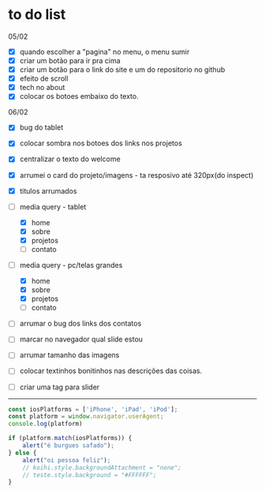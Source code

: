 # to do list

05/02
- [x] quando escolher a "pagina" no menu, o menu sumir
- [x] criar um botão para ir pra cima
- [x] criar um botão para o link do site e um do repositorio no github
- [x] efeito de scroll
- [x] tech no about
- [x] colocar os botoes embaixo do texto.

06/02
- [x] bug do tablet
- [x] colocar sombra nos botoes dos links nos projetos
- [x] centralizar o texto do welcome
- [x] arrumei o card do projeto/imagens - ta resposivo até 320px(do inspect)
- [x] titulos arrumados



- [ ] media query - tablet
  - [x] home
  - [x] sobre
  - [x] projetos
  - [ ] contato
- [ ] media query - pc/telas grandes
  - [x]  home
  - [x] sobre
  - [x] projetos
  - [ ] contato
- [ ] arrumar o bug dos links dos contatos
- [ ] marcar no navegador qual slide estou
- [ ] arrumar tamanho das imagens
- [ ] colocar textinhos bonitinhos nas descrições das coisas.
- [ ] criar uma tag para slider




---- 
```javascript
const iosPlatforms = ['iPhone', 'iPad', 'iPod'];
const platform = window.navigator.userAgent;
console.log(platform)

if (platform.match(iosPlatforms)) {
    alert("é burgues safado");
} else {
    alert("oi pessoa feliz");
    // koihi.style.backgroundAttachment = "none";
    // teste.style.background = "#FFFFFF";
}
```
